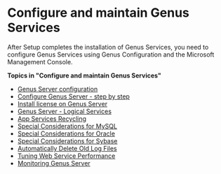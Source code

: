# Configure and maintain Genus Services

After Setup completes the installation of Genus Services, you need to configure Genus Services using Genus Configuration and the Microsoft Management Console.

**Topics in "Configure and maintain Genus Services"**
* [Genus Server configuration](genus-server-configuration/index.md)
* [Configure Genus Server - step by step](configure-genus-server--step-by-step.md)
* [Install license on Genus Server](../install-license-on-genus-server.md)
* [Genus Server - Logical Services](genus-server--logical-services.md)
* [App Services Recycling](app-services-recycling.md)
* [Special Considerations for MySQL](special-considerations-for-mysql.md)
* [Special Considerations for Oracle](special-considerations-for-oracle.md)
* [Special Considerations for Sybase](special-considerations-for-sybase.md)
* [Automatically Delete Old Log Files](automatically-delete-old-log-files.md)
* [Tuning Web Service Performance](tuning-web-service-performance.md)
* [Monitoring Genus Server](monitoring-genus-server.md)